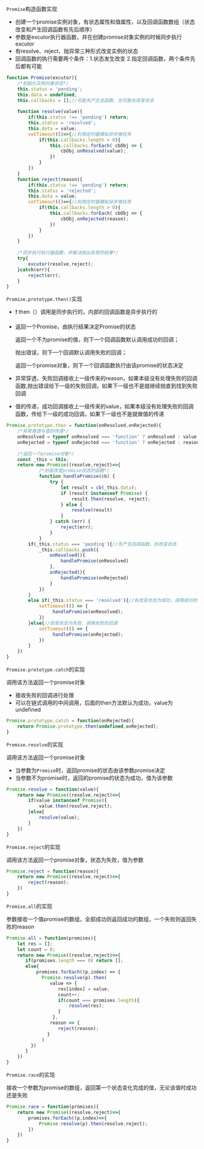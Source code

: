 `Promise`构造函数实现

- 创建一个promise实例对象，有状态属性和值属性，以及回调函数数组（状态改变和产生回调函数有先后顺序）
- 参数是excutor执行器函数，并在创建promise对象实例的时候同步执行excutor
- 有resolve、reject、抛异常三种形式改变实例的状态
- 回调函数的执行需要两个条件：1.状态发生改变    2.指定回调函数，两个条件先后都有可能

```javascript
function Promise(excutor){
    /*初始化实例对象状态*/
	this.status = 'pending';
    this.data = undefined;
    this.callbacks = [];//可能先产生会函数，也可能先改变状态
    
    function resolve(value){
        if(this.status !== 'pending') return;
        this.status = 'resolved';
        this.data = value;
        setTimeout(()=>{//利用定时器模拟异步微任务
            if(this.callbacks.length > 0){
                this.callbacks.forEach( cbObj => {
                    cbObj.onResolved(value);
                })
            }
        })
    }
    function reject(reason){
        if(this.status !== 'pending') return;
        this.status = 'rejected';
        this.data = value;
        setTimeout(()=>{//利用定时器模拟异步微任务
            if(this.callbacks.length > 0){
                this.callbacks.forEach( cbObj => {
                    cbObj.onRejected(reason);
                })
            }
        })
    }
    
    /*同步执行执行器函数，并解决抛出异常的结果*/
    try{
        excutor(resolve,reject);
    }catch(err){
        reject(err);
    }
}
```

`Promise.prototype.then()`实现

-  :exclamation: then（）调用是同步执行的，内部的回调函数是异步执行的

-  返回一个Promise，由执行结果决定Promise的状态

   返回一个不为promise的值，则下一个回调函数默认调用成功的回调；

   抛出错误，则下一个回调默认调用失败的回调；

   返回一个promise对象，则下一个回调函数执行由该promise的状态决定

-  异常穿透，失败回调接收上一级传来的reason，如果本级没有处理失败的回调函数,抛出错误给下一级的失败回调，如果下一级也不是就继续抛直到找到失败回调

-  值的传递，成功回调接收上一级传来的value，如果本级没有处理失败的回调函数，传给下一级的成功回调，如果下一级也不是就做值的传递

```javascript
Promise.prototype.then = function(onResolved,onRejected){
	/*异常穿透与值的传递*/
    onResolved = typeof onResolved === 'function' ? onResolved : value => value;
    onRejected = typeof onRejected === 'function' ? onRejected : reason => {throw reason};
    
    /*返回一个promise对象*/
    const _this = this;
    return new Promise((resolve,reject)=>{
        	/*封装改变promise状态的函数*/
            function handlePromise(cb) {
                try {
                    let result = cb(_this.data);
                    if (result instanceof Promise) {
                        result.then(resolve, reject);
                    } else {
                        resolve(result)
                    }
                } catch (err) {
                    reject(err);
                }
            }
        if(_this.status === 'pending'){//先产生回调函数，后改变状态
            _this.callbacks.push({
                onResolved(){
                    handlePromise(onResolved)
                },
                onRejected(){
                    handlePromise(onRejected)
                }
            })
        }
        else if(_this.status === 'resolved'){//先改变状态为成功，调用成功的回调
            setTimeout(() => {
                 handlePromise(onResolved);
            })
        }else{//改变状态为失败，调用失败的回调
            setTimeout(() => {
                 handlePromise(onRejected);
            })
        }
    })
}
```

`Promise.prototype.catch`的实现

调用该方法返回一个promise对象

- 接收失败的回调进行处理
- 可以在链式调用的中间调用，后面的then方法默认为成功，value为undefined

```javascript
Promise.prototype.catch = function(onRejected){
	return Promise.prototype.then(undefined,onRejected);
}
```

`Promise.resolve`的实现

调用该方法返回一个promise对象

- 当参数为`Promise`时，返回promise的状态由该参数promise决定
- 当参数不为promise时，返回的promise的状态为成功，值为该参数

```javascript
Promise.resolve = function(value){
    return new Promise((resolve,reject)=>{
        if(value instanceof Promise){
            value.then(resolve,reject);
        }else{
            resolve(value);
        }
    })
}
```

`Promise.reject`的实现

调用该方法返回一个promise对象，状态为失败，值为参数

```javascript
Promise.reject = function(reason){
	return new Promise((resolve,reject)=>{
        reject(reason);
    })
}
```

`Promise.all`的实现

参数接收一个值promise的数组，全部成功则返回成功的数组，一个失败则返回失败的reason

```javascript
Promise.all = function(promises){
    let res = [];
    let count = 0;
	return new Promise((resolve,reject)=>{
       if(promises.length === 0) return [];
       else{
           promises.forEach((p,index) => {
             Promise.resolve(p).then(
             	value => {
                   res[index] = value;
                   count++;
                   if(count === promises.length){
                       resolve(res);
                   }
                 },
                reason => {
                   reject(reason);
               }
             )
         })
       }
    })
}
```

`Promise.race`的实现

接收一个参数为promise的数组，返回第一个状态变化完成的值，无论该值时成功还是失败

```javascript
Promise.race = function(promises){
	return new Promise((resolve,reject)=>{
        promises.forEach((p,index)=>{
            Promise.resolve(p).then(resolve,reject);
        })
    })
}
```

